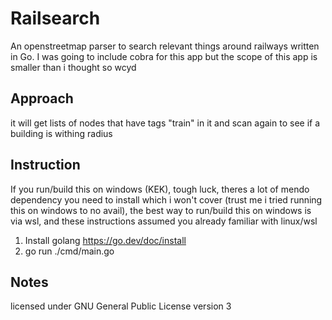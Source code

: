 # Railsearch

An openstreetmap parser to search relevant things around railways written in Go.
I was going to include cobra for this app but the scope of this app is smaller than i thought so wcyd

## Approach
it will get lists of nodes that have tags "train" in it and scan again to see if a building is withing radius 

## Instruction

If you run/build this on windows (KEK), tough luck, theres a lot of mendo dependency you need to install which i won't cover (trust me i tried running this on windows to no avail), the best way to run/build this on windows is via wsl, and these instructions assumed you already familiar with linux/wsl

1. Install golang https://go.dev/doc/install
2. go run ./cmd/main.go

## Notes
licensed under GNU General Public License version 3